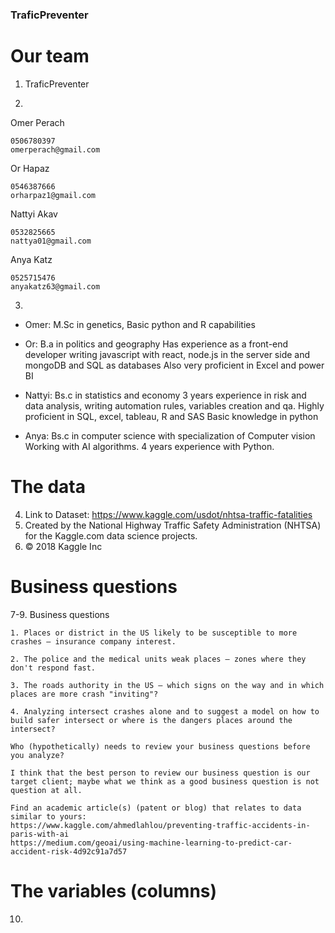 ### TraficPreventer

# Our team 
1. 
	TraficPreventer

2.

Omer Perach 
	
	0506780397 
	omerperach@gmail.com

Or Hapaz 
	
	0546387666 
	orharpaz1@gmail.com

Nattyi Akav 
	
	0532825665 
	nattya01@gmail.com

Anya Katz 
	
	0525715476 
	anyakatz63@gmail.com
	
3. 

- Omer:
	M.Sc in genetics,
	Basic python and R capabilities
	
- Or:
	B.a in politics and geography
	Has experience as a front-end developer writing javascript with react, node.js in the server side and mongoDB  and SQL as databases
	Also very proficient in Excel and power BI
	
- Nattyi:
	Bs.c in statistics and economy
	3 years experience in risk and data analysis, writing automation rules, variables creation and qa. 
	Highly proficient in SQL, excel, tableau, R and SAS
	Basic knowledge in python
	
- Anya: 
	Bs.c in computer science with specialization of Computer vision
	Working with AI algorithms.
	4 years experience with Python.


# The data
4. Link to Dataset: https://www.kaggle.com/usdot/nhtsa-traffic-fatalities
5. Created by the National Highway Traffic Safety Administration (NHTSA) for the Kaggle.com data science projects.
6. © 2018 Kaggle Inc

# Business questions 
7-9.	Business questions 
	
	1. Places or district in the US likely to be susceptible to more crashes – insurance company interest.
	
	2. The police and the medical units weak places – zones where they don't respond fast.
	
	3. The roads authority in the US – which signs on the way and in which places are more crash "inviting"?
	
	4. Analyzing intersect crashes alone and to suggest a model on how to build safer intersect or where is the dangers places around the intersect?
	
	Who (hypothetically) needs to review your business questions before you analyze?
	
	I think that the best person to review our business question is our target client; maybe what we think as a good business question is not question at all.
	
	Find an academic article(s) (patent or blog) that relates to data similar to yours:
	https://www.kaggle.com/ahmedlahlou/preventing-traffic-accidents-in-paris-with-ai
	https://medium.com/geoai/using-machine-learning-to-predict-car-accident-risk-4d92c91a7d57


# The variables (columns) 
10.
